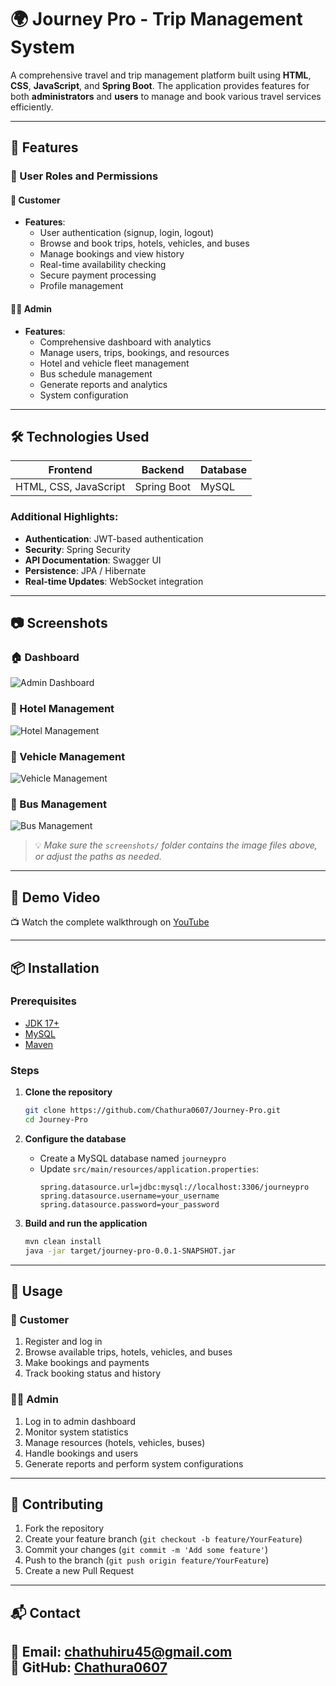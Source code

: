 
# 🌍 Journey Pro - Trip Management System

A comprehensive travel and trip management platform built using **HTML**, **CSS**, **JavaScript**, and **Spring Boot**. The application provides features for both **administrators** and **users** to manage and book various travel services efficiently.

---

## 🚀 Features

### 🔑 User Roles and Permissions

#### 👤 Customer

- **Features**:
  - User authentication (signup, login, logout)
  - Browse and book trips, hotels, vehicles, and buses
  - Manage bookings and view history
  - Real-time availability checking
  - Secure payment processing
  - Profile management

#### 👨‍💼 Admin

- **Features**:
  - Comprehensive dashboard with analytics
  - Manage users, trips, bookings, and resources
  - Hotel and vehicle fleet management
  - Bus schedule management
  - Generate reports and analytics
  - System configuration

---

## 🛠️ Technologies Used

| **Frontend**          | **Backend**     | **Database** |
|-----------------------|------------------|--------------|
| HTML, CSS, JavaScript | Spring Boot      | MySQL        |

### Additional Highlights:
- **Authentication**: JWT-based authentication
- **Security**: Spring Security
- **API Documentation**: Swagger UI
- **Persistence**: JPA / Hibernate
- **Real-time Updates**: WebSocket integration

---

## 📷 Screenshots

### 🏠 Dashboard
![Admin Dashboard](screenshots/screenshot-dashboard.png)

### 🏨 Hotel Management
![Hotel Management](screenshots/screenshot-hotels.png)

### 🚗 Vehicle Management
![Vehicle Management](screenshots/screenshot-vehicles.png)

### 🚌 Bus Management
![Bus Management](screenshots/screenshot-buses.png)

> 💡 _Make sure the `screenshots/` folder contains the image files above, or adjust the paths as needed._

---

## 🎥 Demo Video

📺 Watch the complete walkthrough on [YouTube](https://youtu.be/dsYHtukdk5s)  

---

## 📦 Installation

### Prerequisites
- [JDK 17+](https://www.oracle.com/java/technologies/downloads/)
- [MySQL](https://www.mysql.com/)
- [Maven](https://maven.apache.org/)

### Steps

1. **Clone the repository**
   ```bash
   git clone https://github.com/Chathura0607/Journey-Pro.git
   cd Journey-Pro
   ```

2. **Configure the database**
   - Create a MySQL database named `journeypro`
   - Update `src/main/resources/application.properties`:
     ```properties
     spring.datasource.url=jdbc:mysql://localhost:3306/journeypro
     spring.datasource.username=your_username
     spring.datasource.password=your_password
     ```

3. **Build and run the application**
   ```bash
   mvn clean install
   java -jar target/journey-pro-0.0.1-SNAPSHOT.jar
   ```
---

## 🔧 Usage

### 👤 Customer
1. Register and log in
2. Browse available trips, hotels, vehicles, and buses
3. Make bookings and payments
4. Track booking status and history

### 👨‍💼 Admin
1. Log in to admin dashboard
2. Monitor system statistics
3. Manage resources (hotels, vehicles, buses)
4. Handle bookings and users
5. Generate reports and perform system configurations

---

## 🤝 Contributing

1. Fork the repository
2. Create your feature branch (`git checkout -b feature/YourFeature`)
3. Commit your changes (`git commit -m 'Add some feature'`)
4. Push to the branch (`git push origin feature/YourFeature`)
5. Create a new Pull Request

---

## 📬 Contact

📧 **Email**: [chathuhiru45@gmail.com](mailto:chathuhiru45@gmail.com)  
🐙 **GitHub**: [Chathura0607](https://github.com/Chathura0607)  
---
